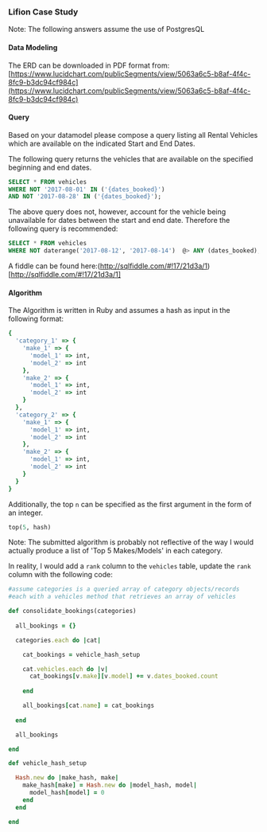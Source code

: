 ### Lifion Case Study
Note: The following answers assume the use of PostgresQL

#### Data Modeling
The ERD can be downloaded in PDF format from:
[https://www.lucidchart.com/publicSegments/view/5063a6c5-b8af-4f4c-8fc9-b3dc94cf984c](https://www.lucidchart.com/publicSegments/view/5063a6c5-b8af-4f4c-8fc9-b3dc94cf984c)

#### Query
Based on your datamodel please compose a query listing all Rental Vehicles which are available on the indicated Start and End Dates.

The following query returns the vehicles that are available on the specified beginning and end dates.

```SQL
SELECT * FROM vehicles
WHERE NOT '2017-08-01' IN ('{dates_booked}')
AND NOT '2017-08-28' IN ('{dates_booked}');
```

The above query does not, however, account for the vehicle being unavailable for dates between the start and end date. Therefore the following query is recommended:

```SQL
SELECT * FROM vehicles
WHERE NOT daterange('2017-08-12', '2017-08-14')  @> ANY (dates_booked);
```
A fiddle can be found here:(http://sqlfiddle.com/#!17/21d3a/1)[http://sqlfiddle.com/#!17/21d3a/1]

#### Algorithm

The Algorithm is written in Ruby and assumes a hash as input in the following format:
```ruby
{
  'category_1' => {
    'make_1' => {
      'model_1' => int,
      'model_2' => int
    },
    'make_2' => {
      'model_1' => int,
      'model_2' => int      
    }
  },
  'category_2' => {
    'make_1' => {
      'model_1' => int,
      'model_2' => int
    },
    'make_2' => {
      'model_1' => int,
      'model_2' => int      
    }    
  }
}
```

Additionally, the top `n` can be specified as the first argument in the form of an integer.

```ruby
top(5, hash)
```

Note: The submitted algorithm is probably not reflective of the way I would actually produce a list of 'Top 5 Makes/Models' in each category.

In reality, I would add a `rank` column to the `vehicles` table, update the `rank` column with the following code:

```ruby
#assume categories is a queried array of category objects/records 
#each with a vehicles method that retrieves an array of vehicles

def consolidate_bookings(categories)
    
  all_bookings = {}

  categories.each do |cat|

    cat_bookings = vehicle_hash_setup

    cat.vehicles.each do |v|
      cat_bookings[v.make][v.model] += v.dates_booked.count
      
    end

    all_bookings[cat.name] = cat_bookings
    
  end

  all_bookings

end

def vehicle_hash_setup

  Hash.new do |make_hash, make|
    make_hash[make] = Hash.new do |model_hash, model|
      model_hash[model] = 0
    end  
  end

end
```







